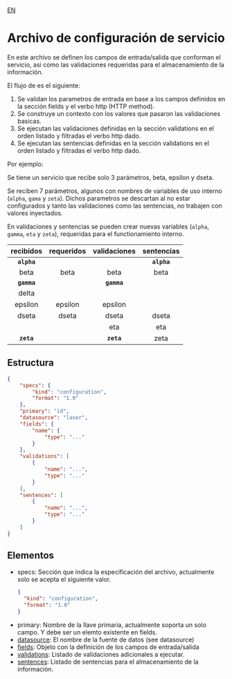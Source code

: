 [EN](README.md)
# Archivo de configuración de servicio
En este archivo se definen los campos de entrada/salida que conforman el servicio, asi como las validaciones requeridas para el almacenamiento de la información.

El flujo de es el siguiente:

1. Se validan los parametros de entrada en base a los campos definidos en la sección fields y el verbo http (HTTP method).
2. Se construye un contexto con los valores que pasaron las validaciones basicas.
3. Se ejecutan las validaciones definidas en la sección validations en el orden listado y filtradas el verbo http dado.
4. Se ejecutan las sentencias definidas en la sección validations en el orden listado y filtradas el verbo http dado.

Por ejemplo:

Se tiene un servicio que recibe solo 3 parámetros, beta, epsilon y dseta.

Se reciben 7 parámetros, algunos con nombres de variables de uso interno (`alpha`, `gama` y `zeta`). Dichos parametros se descartan al no estar configurados y tanto las validaciones como las sentencias, no trabajen con valores inyectados.

En validaciones y sentencias se pueden crear nuevas variables (`alpha`, `gamma`, `eta` y `zeta`), requeridas para el functionamiento interno.

|recibídos|requeridos|validaciones|sentencias|
|:---:|:---:|:---:|:---:|
|**`alpha`**|||**`alpha`**|
|beta|beta|beta|beta|
|**`gamma`**||**`gamma`**||
|delta||||
|epsilon|epsilon|epsilon||
|dseta|dseta|dseta|dseta|
|||eta|eta|
|**`zeta`**||**`zeta`**|zeta|

## Estructura
```json
{
	"specs": {
		"kind": "configuration",
		"format": "1.0"
	},
	"primary": "id",
	"datasource": "laser",
	"fields": {
		"name": {
			"type": "..."
		}
	},
	"validations": [
		{
			"name": "...",
			"type": "..."
		}
	],
	"sentences": [
		{
			"name": "...",
			"type": "..."
		}
	]
}
```

## Elementos

- specs: Sección que indica la especificación del archivo, actualmente solo se acepta el siguiente valor.
  ```json
  {
  	"kind": "configuration",
  	"format": "1.0"
  }
  ```
- primary: Nombre de la llave primaria, actualmente soporta un solo campo. Y debe ser un elemto existente en fields.
- [datasource](../datasource/README-ES.md): El nombre de la fuente de datos (see datasource)
- [fields](fields/README-ES.md): Objeto con la definición de los campos de entrada/salida
- [validations](validations/README-ES.md): Listado de validaciones adicionales a ejecutar.
- [sentences](sentences/README-ES.md): Listado de sentencias para el almacenamiento de la información.
